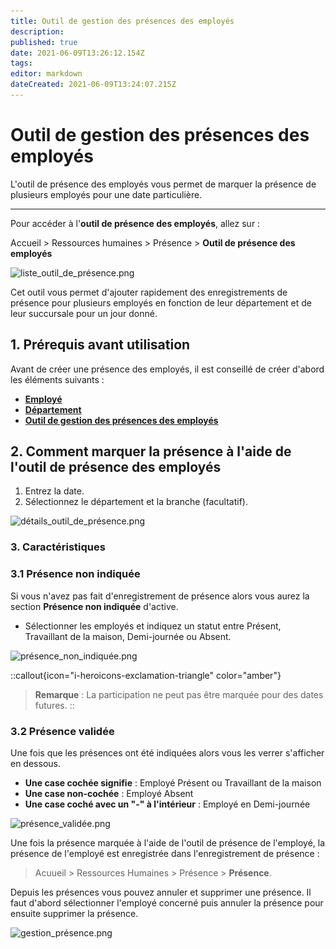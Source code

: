 ```yaml
---
title: Outil de gestion des présences des employés
description: 
published: true
date: 2021-06-09T13:26:12.154Z
tags: 
editor: markdown
dateCreated: 2021-06-09T13:24:07.215Z
---
```


# Outil de gestion des présences des employés

L'outil de présence des employés vous permet de marquer la présence de plusieurs employés pour une date particulière.

---

Pour accéder à l'**outil de présence des employés**, allez sur :

Accueil > Ressources humaines > Présence > **Outil de présence des employés**

![liste_outil_de_présence.png](/content/rh/employee-attendance-tool/liste_outil_de_présence.png)

Cet outil vous permet d'ajouter rapidement des enregistrements de présence pour plusieurs employés en fonction de leur département et de leur succursale pour un jour donné.

## 1. Prérequis avant utilisation

Avant de créer une présence des employés, il est conseillé de créer d'abord les éléments suivants :

- **[Employé](/dokos/hrms/cycle-de-vie/employee)**
- **[Département](/dokos/hrms/parametrage/departement)**
- **[Outil de gestion des présences des employés](/dokos/hrms/quarts-et-presences/employee-attendance-tool)**

## 2. Comment marquer la présence à l'aide de l'outil de présence des employés

1. Entrez la date.
2. Sélectionnez le département et la branche (facultatif).

![détails_outil_de_présence.png](/content/rh/employee-attendance-tool/détails_outil_de_présence.png)

### 3. Caractéristiques

### 3.1 Présence non indiquée

Si vous n'avez pas fait d'enregistrement de présence alors vous aurez la section **Présence non indiquée** d'active.

- Sélectionner les employés et indiquez un statut entre Présent, Travaillant de la maison, Demi-journée ou Absent.

![présence_non_indiquée.png](/content/rh/employee-attendance-tool/présence_non_indiquée.png)

::callout{icon="i-heroicons-exclamation-triangle" color="amber"}
> **Remarque** : La participation ne peut pas être marquée pour des dates futures.
::

### 3.2 Présence validée

Une fois que les présences ont été indiquées alors vous les verrer s'afficher en dessous. 

- **Une case cochée signifie** : Employé Présent ou Travaillant de la maison
- **Une case non-cochée** : Employé Absent
- **Une case coché avec un "-" à l'intérieur** : Employé en Demi-journée

![présence_validée.png](/content/rh/employee-attendance-tool/présence_validée.png)

Une fois la présence marquée à l'aide de l'outil de présence de l'employé, la présence de l'employé est enregistrée dans l'enregistrement de présence : 

> Acuueil > Ressources Humaines > Présence > **Présence**.

Depuis les présences vous pouvez annuler et supprimer une présence. Il faut d'abord sélectionner l'employé concerné puis annuler la présence pour ensuite supprimer la présence.

![gestion_présence.png](/content/rh/employee-attendance-tool/gestion_présence.png)